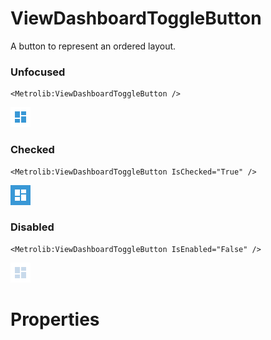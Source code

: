# ViewDashboardToggleButton

A button to represent an ordered layout.

### Unfocused

```xaml
<Metrolib:ViewDashboardToggleButton />
```
![Image of ViewDashboardToggleButton, Unfocused](Unfocused.png)

### Checked

```xaml
<Metrolib:ViewDashboardToggleButton IsChecked="True" />
```
![Image of ViewDashboardToggleButton, Checked](Checked.png)

### Disabled

```xaml
<Metrolib:ViewDashboardToggleButton IsEnabled="False" />
```
![Image of ViewDashboardToggleButton, Disabled](Disabled.png)

# Properties

